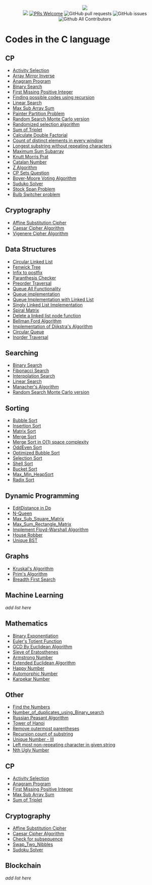 <p align="center">
    <img src="../img/neo_algo.png"><br>
    <img src="https://img.shields.io/github/license/tesseractcoding/neoalgo?style=flat">
    <a href="http://makeapullrequest.com" target="_blank"><img src="https://img.shields.io/badge/PRs-welcome-brightgreen.svg?style=flat" alt="PRs Welcome"></a>
    <img alt="GitHub pull requests" src="https://img.shields.io/github/issues-pr/tesseractcoding/neoalgo">
    <img alt="GitHub issues" src="https://img.shields.io/github/issues/tesseractcoding/neoalgo">
    <img alt="Github All Contributors" src="https://img.shields.io/github/all-contributors/tesseractcoding/neoalgo">
</p>

# Codes in the C language

## CP

- [Activity Selection](cp/Activity_selection.c)
- [Array Mirror Inverse](cp/Array_Mirror_Inverse.c)
- [Anagram Program](cp/anagram_program.c)
- [Binary Search](search/BinarySearch.c)
- [First Missing Positive Integer](cp/first_missing_positive_integer.c)
- [Finding possible codes using recursion ](cp/possible_code_recursion.c)
- [Linear Search](search/linear_search.c)
- [Max Sub Array Sum](cp/maxSubArraySum.c)
- [Painter Partition Problem](cp/painter_partition.c)
- [Random Search Monte Carlo version](search/random_search.c)
- [Randomized selection algorithm](search/randomized_selection_algorithm.c)
- [Sum of Triplet](cp/sum_of_triplet.c)
- [Calculate Double Factorial](cp/doublefactorial.c)
- [Count of distinct elements in every window](cp/Count_Distinct_Elements_in_Every_Window.c)
- [Longest substring without repeating characters](cp/Longest_substring_without_repeating_chars.cpp)
- [Maximum Sum Subarray](cp/max_sum_subarray.c)
- [Knutt Morris Prat](cp/Knutt_Morris_Prat.c)
- [Catalan Number](cp/catalan_number.c)
- [Z Algorithm](cp/zalgorithm.c)
- [CP Sets Question](cp/cp_sets_question.c)
- [Boyer-Moore Voting Algorithm](cp/BoyerMooreVote.c)
- [Suduko Solver](cp/SudukoSolver.c)
- [Stock Span Problem](cp/Stock_Span.c)
- [Bulb Switcher problem](cp/bulbSwitch.c)

## Cryptography

- [Affine Substitution Cipher](cryptography/Affine_Substitution_Cipher.c)
- [Caesar Cipher Algorithm](cryptography/caesar_cipher.c)
- [Vigenere Cipher Algorithm](cryptography/Vigenere_Cipher.c)

## Data Structures

- [Circular Linked List](ds/CircularLinkedList.c)
- [Fenwick Tree](ds/FenwickTree.c)
- [Infix to postfix](ds/infix_to_postfix.c)
- [Paranthesis Checker](ds/paranchecker.c)
- [Preorder Traversal](ds/Preordertraversal.c)
- [Queue All Functionality](ds/queue_all_functionality.c)
- [Queue implementation](ds/Queueimplementation.c)
- [Queue Implementation with Linked List](ds/QueueImplementationWithList.c)
- [Singly Linked List Implementation](ds/singly_linked_list.c)
- [Spiral Matrix](ds/Spiral_Matrix.c)
- [Delete a linked list node function](ds/List_deletenode_func.c)
- [Bellman Ford Algorithm](ds/bellman_ford.c)
- [Implementation of Dijkstra's Algorithm](ds/Dijsktra.c)
- [Circular Queue](ds/circularqueue.c)
- [Inorder Traversal](ds/Inorder.c)

## Searching

- [Binary Search](search/BinarySearch.c)
- [Fibonacci Search](search/Fibonacci_Search.c)
- [Interpolation Search](search/Interpolation.c)
- [Linear Search](search/linear_search.c)
- [Manacher's Algorithm](search/Manacher's_Algorithm.c)
- [Random Search Monte Carlo version](search/random_search.c)

## Sorting

- [Bubble Sort](sort/bubble_sort.c)
- [Insertion Sort](sort/InsertionSort.c)
- [Matrix Sort](sort/MatrixSorting.c)
- [Merge Sort](sort/MergeSort.c)
- [Merge Sort in O(1) space complexity](<sort/mergesort_in_O(1)_space_complexity.c>)
- [OddEven Sort](sort/oddevensort.c)
- [Optimized Bubble Sort](sort/OPtimizBubble_Sort.c)
- [Selection Sort](sort/selection_sort.c)
- [Shell Sort](sort/ShellSort.c)
- [Bucket Sort](sort/bucketSort.c)
- [Max_Min_HeapSort](sort/MAX_MIN_HeapSort.c)
- [Radix Sort](sort/radix_sort.c)

## Dynamic Programming

- [EditDistance in Dp](dp/EditDistanceDP.c)
- [N-Queen](https://github.com/subhayu99/NeoAlgo/blob/master/C/dp/N-Queen.c)
- [Max_Sub_Square_Matrix](dp/Max_Sub_SquareMatrixwithAll_1s.c)
- [Max_Sum_Rectangle_Matrix](dp/Max_Sum_Rectangle.c)
- [Implement Floyd-Warshall Algorithm](dp/floyd_warshal.c)
- [House Robber](dp/houseRobber.c)
- [Unique BST](dp/Unique_BST.c)

## Graphs

- [Kruskal's Algorithm](graphs/Kruskal_Algorithm.c)
- [Prim's Algorithm](graphs/Prim_Algorithm.c)
- [Breadth First Search](graphs/BFS.c)

## Machine Learning

_add list here_

## Mathematics

- [Binary Exponentiation](math/Binary_Exponentiation.c)
- [Euler's Totient Function](math/Euler's_Totient_function.c)
- [GCD By Euclidean Algorithm](math/GCD_In_C.c)
- [Sieve of Eratosthenes](math/Sieve_of_Eratosthenes.c)
- [Armstrong Number](math/armstrong_number.c)
- [Extended Euclidean Algorithm](math/Extended_Euclidean_Algorithm.c)
- [Happy Number](math/happy_number.c)
- [Automorphic Number](math/automorphic_no.c)
- [Karpekar Number](math/Kaprekar_no.c)

## Other

- [Find the Numbers](other/Find_the_numbers.c)
- [Number_of_duplicates_using_Binary_search](other/Number_of_duplicates_using_Binary_search.c)
- [Russian Peasant Algorithm](other/Russian_Peasant_Algorithm.c)
- [Tower of Hanoi](other/Tower_Of_Hanoi.c)
- [Remove outermost parentheses](other/remove_outermost_parentheses.c)
- [Recursion count of substring](other/recursion_string.c)
- [Unique Number - III](other/UniqueNumberIII.c)
- [Left most non-repeating character in given string](other/leftmost_nonrepeating_char.c)
- [Nth Ugly Number](other/ugly_number.c)

## CP

- [Activity Selection](cp/Activity_selection.c)
- [Anagram Program](cp/anagram_program.c)
- [First Missing Positive Integer](cp/first_missing_positive_integer.c)
- [Max Sub Array Sum](cp/maxSubArraySum.c)
- [Sum of Triplet](cp/sum_of_triplet.c)

## Cryptography

- [Affine Substitution Cipher](cryptography/Affine_Substitution_Cipher.c)
- [Caesar Cipher Algorithm](cryptography/caesar_cipher.c)
- [Check for subsequence](other/check_for_subsequence.c)
- [Swap_Two_Nibbles](other/Swap_two_nibbles.c)
- [Sudoku Solver](other/SudokuSolver.c)

## Blockchain

_add list here_
